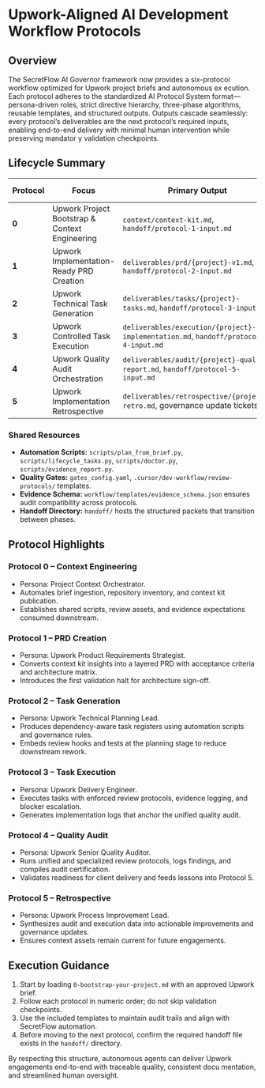 # Upwork-Aligned AI Development Workflow Protocols

## Overview

The SecretFlow AI Governor framework now provides a six-protocol workflow optimized for Upwork project briefs and autonomous ex
ecution. Each protocol adheres to the standardized AI Protocol System format—persona-driven roles, strict directive hierarchy,
 three-phase algorithms, reusable templates, and structured outputs. Outputs cascade seamlessly: every protocol’s deliverables
are the next protocol’s required inputs, enabling end-to-end delivery with minimal human intervention while preserving mandator
y validation checkpoints.

## Lifecycle Summary

| Protocol | Focus | Primary Output | Feeds Into |
|----------|-------|----------------|------------|
| **0** | Upwork Project Bootstrap & Context Engineering | `context/context-kit.md`, `handoff/protocol-1-input.md` | Protocol 1 |
| **1** | Upwork Implementation-Ready PRD Creation | `deliverables/prd/{project}-v1.md`, `handoff/protocol-2-input.md` | Protocol 2 |
| **2** | Upwork Technical Task Generation | `deliverables/tasks/{project}-tasks.md`, `handoff/protocol-3-input.md` | Protocol 3 |
| **3** | Upwork Controlled Task Execution | `deliverables/execution/{project}-implementation.md`, `handoff/protocol-4-input.md` | Protocol 4 |
| **4** | Upwork Quality Audit Orchestration | `deliverables/audit/{project}-quality-report.md`, `handoff/protocol-5-input.md` | Protocol 5 |
| **5** | Upwork Implementation Retrospective | `deliverables/retrospective/{project}-retro.md`, governance update tickets | Future cycles |

### Shared Resources

- **Automation Scripts:** `scripts/plan_from_brief.py`, `scripts/lifecycle_tasks.py`, `scripts/doctor.py`, `scripts/evidence_report.py`.
- **Quality Gates:** `gates_config.yaml`, `.cursor/dev-workflow/review-protocols/` templates.
- **Evidence Schema:** `workflow/templates/evidence_schema.json` ensures audit compatibility across protocols.
- **Handoff Directory:** `handoff/` hosts the structured packets that transition between phases.

## Protocol Highlights

### Protocol 0 – Context Engineering
- Persona: Project Context Orchestrator.
- Automates brief ingestion, repository inventory, and context kit publication.
- Establishes shared scripts, review assets, and evidence expectations consumed downstream.

### Protocol 1 – PRD Creation
- Persona: Upwork Product Requirements Strategist.
- Converts context kit insights into a layered PRD with acceptance criteria and architecture matrix.
- Introduces the first validation halt for architecture sign-off.

### Protocol 2 – Task Generation
- Persona: Upwork Technical Planning Lead.
- Produces dependency-aware task registers using automation scripts and governance rules.
- Embeds review hooks and tests at the planning stage to reduce downstream rework.

### Protocol 3 – Task Execution
- Persona: Upwork Delivery Engineer.
- Executes tasks with enforced review protocols, evidence logging, and blocker escalation.
- Generates implementation logs that anchor the unified quality audit.

### Protocol 4 – Quality Audit
- Persona: Upwork Senior Quality Auditor.
- Runs unified and specialized review protocols, logs findings, and compiles audit certification.
- Validates readiness for client delivery and feeds lessons into Protocol 5.

### Protocol 5 – Retrospective
- Persona: Upwork Process Improvement Lead.
- Synthesizes audit and execution data into actionable improvements and governance updates.
- Ensures context assets remain current for future engagements.

## Execution Guidance

1. Start by loading `0-bootstrap-your-project.md` with an approved Upwork brief.
2. Follow each protocol in numeric order; do not skip validation checkpoints.
3. Use the included templates to maintain audit trails and align with SecretFlow automation.
4. Before moving to the next protocol, confirm the required handoff file exists in the `handoff/` directory.

By respecting this structure, autonomous agents can deliver Upwork engagements end-to-end with traceable quality, consistent docu
mentation, and streamlined human oversight.

